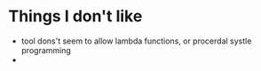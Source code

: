 # Things I don't like 
* tool dons't seem to allow lambda functions, or procerdal systle programming
* 
